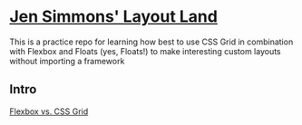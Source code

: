 # [Jen Simmons' Layout Land](https://www.youtube.com/channel/UC7TizprGknbDalbHplROtag)

This is a practice repo for learning how best to use CSS Grid in combination with Flexbox and Floats (yes, Floats!) to make interesting custom layouts without importing a framework

## Intro
[Flexbox vs. CSS Grid](https://www.youtube.com/channel/UC7TizprGknbDalbHplROtag)